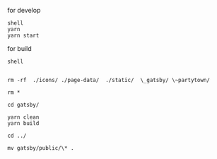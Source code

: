 for develop

```
shell
yarn
yarn start
```

for build

```
shell


rm -rf  ./icons/ ./page-data/  ./static/  \_gatsby/ \~partytown/

rm *

cd gatsby/

yarn clean
yarn build

cd ../

mv gatsby/public/\* .
```
